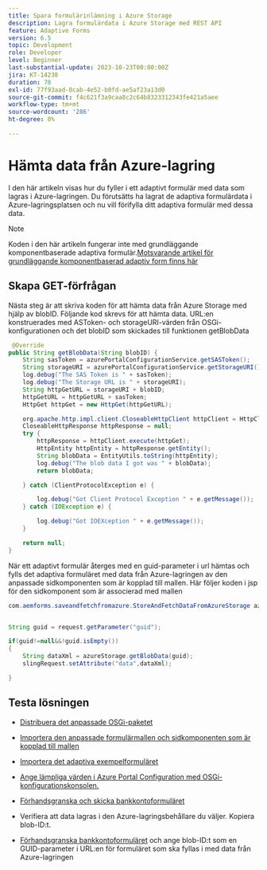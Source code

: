 ```yaml
---
title: Spara formulärinlämning i Azure Storage
description: Lagra formulärdata i Azure Storage med REST API
feature: Adaptive Forms
version: 6.5
topic: Development
role: Developer
level: Beginner
last-substantial-update: 2023-10-23T00:00:00Z
jira: KT-14238
duration: 78
exl-id: 77f93aad-0cab-4e52-b0fd-ae5af23a13d0
source-git-commit: f4c621f3a9caa8c2c64b8323312343fe421a5aee
workflow-type: tm+mt
source-wordcount: '286'
ht-degree: 0%

---
```


# Hämta data från Azure-lagring

I den här artikeln visas hur du fyller i ett adaptivt formulär med data som lagras i Azure-lagringen.
Du förutsätts ha lagrat de adaptiva formulärdata i Azure-lagringsplatsen och nu vill förifylla ditt adaptiva formulär med dessa data.
>[!NOTE]
>Koden i den här artikeln fungerar inte med grundläggande komponentbaserade adaptiva formulär.[Motsvarande artikel för grundläggande komponentbaserad adaptiv form finns här](https://experienceleague.adobe.com/docs/experience-manager-learn/forms/prefill-form-with-data-attachments/introduction.html?lang=en)


## Skapa GET-förfrågan

Nästa steg är att skriva koden för att hämta data från Azure Storage med hjälp av blobID. Följande kod skrevs för att hämta data. URL:en konstruerades med ASToken- och storageURI-värden från OSGi-konfigurationen och det blobID som skickades till funktionen getBlobData

```java
 @Override
public String getBlobData(String blobID) {
    String sasToken = azurePortalConfigurationService.getSASToken();
    String storageURI = azurePortalConfigurationService.getStorageURI();
    log.debug("The SAS Token is " + sasToken);
    log.debug("The Storage URL is " + storageURI);
    String httpGetURL = storageURI + blobID;
    httpGetURL = httpGetURL + sasToken;
    HttpGet httpGet = new HttpGet(httpGetURL);

    org.apache.http.impl.client.CloseableHttpClient httpClient = HttpClientBuilder.create().build();
    CloseableHttpResponse httpResponse = null;
    try {
        httpResponse = httpClient.execute(httpGet);
        HttpEntity httpEntity = httpResponse.getEntity();
        String blobData = EntityUtils.toString(httpEntity);
        log.debug("The blob data I got was " + blobData);
        return blobData;

    } catch (ClientProtocolException e) {

        log.debug("Got Client Protocol Exception " + e.getMessage());
    } catch (IOException e) {

        log.debug("Got IOEXception " + e.getMessage());
    }

    return null;
}
```

När ett adaptivt formulär återges med en guid-parameter i url hämtas och fylls det adaptiva formuläret med data från Azure-lagringen av den anpassade sidkomponenten som är kopplad till mallen.
Här följer koden i jsp för den sidkomponent som är associerad med mallen

```java
com.aemforms.saveandfetchfromazure.StoreAndFetchDataFromAzureStorage azureStorage = sling.getService(com.aemforms.saveandfetchfromazure.StoreAndFetchDataFromAzureStorage.class);


String guid = request.getParameter("guid");

if(guid!=null&&!guid.isEmpty())
{
    String dataXml = azureStorage.getBlobData(guid);
    slingRequest.setAttribute("data",dataXml);

}
```

## Testa lösningen

* [Distribuera det anpassade OSGi-paketet](./assets/SaveAndFetchFromAzure.core-1.0.0-SNAPSHOT.jar)

* [Importera den anpassade formulärmallen och sidkomponenten som är kopplad till mallen](./assets/store-and-fetch-from-azure.zip)

* [Importera det adaptiva exempelformuläret](./assets/bank-account-sample-form.zip)

* [Ange lämpliga värden i Azure Portal Configuration med OSGi-konfigurationskonsolen.](https://experienceleague.adobe.com/docs/experience-manager-learn/forms/some-useful-integrations/store-form-data-in-azure-storage.html?lang=en#provide-the-blob-sas-token-and-storage-uri)

* [Förhandsgranska och skicka bankkontoformuläret](http://localhost:4502/content/dam/formsanddocuments/azureportalstorage/bankaccount/jcr:content?wcmmode=disabled)

* Verifiera att data lagras i den Azure-lagringsbehållare du väljer. Kopiera blob-ID:t.

* [Förhandsgranska bankkontoformuläret](http://localhost:4502/content/dam/formsanddocuments/azureportalstorage/bankaccount/jcr:content?wcmmode=disabled&amp;guid=dba8ac0b-8be6-41f2-9929-54f627a649f6) och ange blob-ID:t som en GUID-parameter i URL:en för formuläret som ska fyllas i med data från Azure-lagringen
